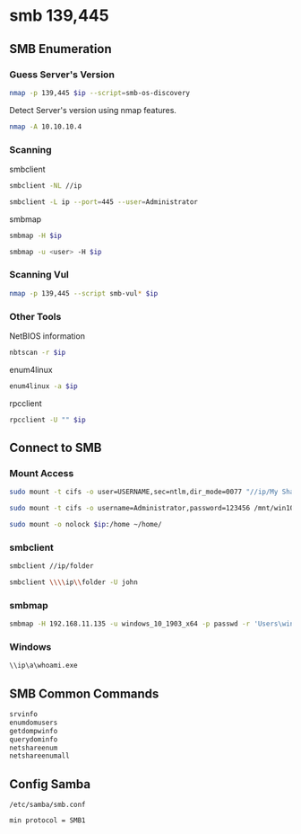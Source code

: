 # smb 139,445

## SMB Enumeration

### Guess Server's Version

``` bash
nmap -p 139,445 $ip --script=smb-os-discovery
```

Detect Server's version using nmap features.

``` bash
nmap -A 10.10.10.4
```

### Scanning

smbclient

``` bash
smbclient -NL //ip
```

``` bash
smbclient -L ip --port=445 --user=Administrator
```

smbmap

``` bash
smbmap -H $ip
```

``` bash
smbmap -u <user> -H $ip
```

### Scanning Vul

``` bash
nmap -p 139,445 --script smb-vul* $ip
```

### Other Tools

NetBIOS information

``` bash
nbtscan -r $ip
```

enum4linux

``` bash
enum4linux -a $ip
```

rpcclient

``` bash
rpcclient -U "" $ip
```
## Connect to SMB

### Mount Access

``` bash
sudo mount -t cifs -o user=USERNAME,sec=ntlm,dir_mode=0077 "//ip/My Share" /mnt/cifs
```

``` bash
sudo mount -t cifs -o username=Administrator,password=123456 /mnt/win10_share -o port=445 //ip/Data
```

``` bash
sudo mount -o nolock $ip:/home ~/home/
```

### smbclient

``` bash
smbclient //ip/folder
```

``` bash
smbclient \\\\ip\\folder -U john 
```

### smbmap

``` bash
smbmap -H 192.168.11.135 -u windows_10_1903_x64 -p passwd -r 'Users\windows_10_1903_x64\Desktop'
```

### Windows

``` bash
\\ip\a\whoami.exe
```

## SMB Common Commands

``` bash
srvinfo
enumdomusers
getdompwinfo
querydominfo
netshareenum
netshareenumall
```

## Config Samba

`/etc/samba/smb.conf`

``` txt
min protocol = SMB1
```